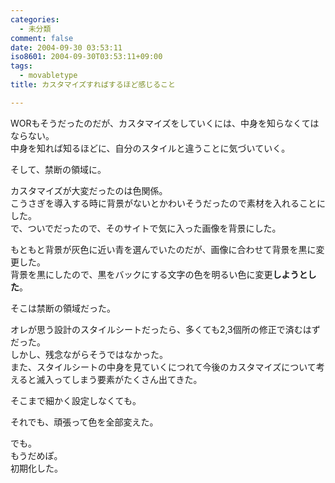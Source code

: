 ```yaml
---
categories:
  - 未分類
comment: false
date: 2004-09-30 03:53:11
iso8601: 2004-09-30T03:53:11+09:00
tags:
  - movabletype
title: カスタマイズすればするほど感じること

---
```


<div class="entry-body">
  <p>WORもそうだったのだが、カスタマイズをしていくには、中身を知らなくてはならない。<br />
    中身を知れば知るほどに、自分のスタイルと違うことに気づいていく。</p>

  <p>そして、禁断の領域に。</p>

  <p>カスタマイズが大変だったのは色関係。<br />
    こうさぎを導入する時に背景がないとかわいそうだったので素材を入れることにした。<br />
    で、ついでだったので、そのサイトで気に入った画像を背景にした。</p>

  <p>もともと背景が灰色に近い青を選んでいたのだが、画像に合わせて背景を黒に変更した。<br />
    背景を黒にしたので、黒をバックにする文字の色を明るい色に変更<strong>しようとした</strong>。</p>

  <p>そこは禁断の領域だった。</p>

  <p>オレが思う設計のスタイルシートだったら、多くても2,3個所の修正で済むはずだった。<br />
    しかし、残念ながらそうではなかった。<br />
    また、スタイルシートの中身を見ていくにつれて今後のカスタマイズについて考えると滅入ってしまう要素がたくさん出てきた。</p>

  <p>そこまで細かく設定しなくても。</p>

  <p>それでも、頑張って色を全部変えた。</p>

  <p>でも。<br />
    もうだめぽ。<br />
    初期化した。</p>
</div>
